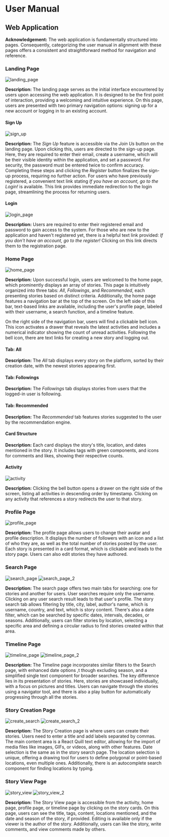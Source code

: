 # User Manual

## Web Application

**Acknowledgement:** The web application is fundamentally structured into pages. Consequently, categorizing the user manual in alignment with these pages offers a consistent and straightforward method for navigation and reference.

### Landing Page

![landing_page](https://github.com/SWE574-G3/Living-Stories-App/assets/110849135/6e739968-be3d-4d64-81e0-f4d46b79caee)

**Description:** The landing page serves as the initial interface encountered by users upon accessing the web application. It is designed to be the first point of interaction, providing a welcoming and intuitive experience. On this page, users are presented with two primary navigation options: signing up for a new account or logging in to an existing account.

#### Sign Up

![sign_up](https://github.com/SWE574-G3/Living-Stories-App/assets/110849135/1abd6947-f584-451b-998a-b6d06384c680)

**Description:** The _Sign Up_ feature is accessible via the _Join Us_ button on the landing page. Upon clicking this, users are directed to the sign-up page. Here, they are required to enter their email, create a username, which will be their visible identity within the application, and set a password. For security, the password must be entered twice to confirm accuracy. Completing these steps and clicking the _Register_ button finalizes the sign-up process, requiring no further action. For users who have previously registered, a convenient text link stating _If you have an account, go to the Login!_ is available. This link provides immediate redirection to the login page, streamlining the process for returning users.

#### Login

![login_page](https://github.com/SWE574-G3/Living-Stories-App/assets/110849135/b57b56d0-ef83-4661-aba8-da12c735292c)

**Description:** Users are required to enter their registered email and password to gain access to the system. For those who are new to the application and haven't registered yet, there is a helpful text link provided: _If you don't have an account, go to the register!_ Clicking on this link directs them to the registration page.

### Home Page

![home_page](https://github.com/SWE574-G3/Living-Stories-App/assets/110849135/87572f82-960b-4865-8d16-c2ca5b4655bb)

**Description:** Upon successful login, users are welcomed to the home page, which prominently displays an array of stories. This page is intuitively organized into three tabs: _All_, _Followings_, and _Recommended_, each presenting stories based on distinct criteria. Additionally, the home page features a navigation bar at the top of the screen. On the left side of this bar, text-based links are available, including the user's profile page, labeled with their username, a search function, and a timeline feature.

On the right side of the navigation bar, users will find a clickable bell icon. This icon activates a drawer that reveals the latest activities and includes a numerical indicator showing the count of unread activities. Following the bell icon, there are text links for creating a new story and logging out.

#### Tab: All

**Description:** The _All_ tab displays every story on the platform, sorted by their creation date, with the newest stories appearing first.

#### Tab: Followings

**Description:** The _Followings_ tab displays stories from users that the logged-in user is following.

#### Tab: Recommended

**Description:** The _Recommended_ tab features stories suggested to the user by the recommendation engine.

#### Card Structure

**Description:** Each card displays the story's title, location, and dates mentioned in the story. It includes tags with green components, and icons for comments and likes, showing their respective counts.

#### Activity 

![activity](https://github.com/SWE574-G3/Living-Stories-App/assets/110849135/d6017a65-5776-4daf-9fb0-be42a07e9ce2)

**Description:** Clicking the bell button opens a drawer on the right side of the screen, listing all activities in descending order by timestamp. Clicking on any activity that references a story redirects the user to that story.

### Profile Page

![profile_page](https://github.com/SWE574-G3/Living-Stories-App/assets/110849135/29824e15-fe53-4879-88da-7da86aa95128)

**Description:** The profile page allows users to change their avatar and profile description. It displays the number of followers with an icon and a list of who they are, as well as the total number of stories posted by the user. Each story is presented in a card format, which is clickable and leads to the story page. Users can also edit stories they have authored.

### Search Page

![search_page](https://github.com/SWE574-G3/Living-Stories-App/assets/110849135/8877480f-1e8c-4169-ae01-f0d0545f8c2b)
![search_page_2](https://github.com/SWE574-G3/Living-Stories-App/assets/110849135/118b5305-4bd4-4380-b1ce-7d6803615a85)

**Description:** The search page offers two main tabs for searching: one for stories and another for users. User searches require only the username. Clicking on any user search result leads to that user's profile. The story search tab allows filtering by title, city, label, author's name, which is username, country, and text, which is story content. There's also a date filter, which can be searched by specific dates, intervals, decades, or seasons. Additionally, users can filter stories by location, selecting a specific area and defining a circular radius to find stories created within that area.

### Timeline Page

![timeline_page](https://github.com/SWE574-G3/Living-Stories-App/assets/110849135/bd13538a-068f-4a49-b69d-c9b6b3b7db15)
![timeline_page_2](https://github.com/SWE574-G3/Living-Stories-App/assets/110849135/21f0a56d-83d3-44be-841b-f89523ce9e5a)

**Description:** The Timeline page incorporates similar filters to the Search page, with enhanced date options ,t though excluding season, and a simplified single text component for broader searches. The key difference lies in its presentation of stories. Here, stories are showcased individually, with a focus on pictures and titles. Users can navigate through the stories using a navigator tool, and there is also a play button for automatically progressing through all the stories.

### Story Creation Page

![create_search](https://github.com/SWE574-G3/Living-Stories-App/assets/110849135/4d8076c2-e160-4a1b-a4c0-1baa9e39a51b)
![create_search_2](https://github.com/SWE574-G3/Living-Stories-App/assets/110849135/0a16a5d7-9ab2-4384-a005-7b771dfec982)

**Description:** The Story Creation page is where users can create their stories. Users need to enter a title and add labels separated by commas. The main content area is a React Quill text editor, allowing for the import of media files like images, GIFs, or videos, along with other features. Date selection is the same as in the story search page. The location selection is unique, offering a drawing tool for users to define polygonal or point-based locations, even multiple ones. Additionally, there is an autocomplete search component for finding locations by typing.

### Story View Page

![story_view](https://github.com/SWE574-G3/Living-Stories-App/assets/110849135/b6712e9a-6a8d-4734-b0b1-1f0902aaab07)
![story_view_2](https://github.com/SWE574-G3/Living-Stories-App/assets/110849135/50c0d99d-55b6-49ca-8593-fd919c209409)

**Description:** The Story View page is accessible from the activity, home page, profile page, or timeline page by clicking on the story cards. On this page, users can see the title, tags, content, locations mentioned, and the date and season of the story, if provided. Editing is available only if the viewer is the author of the story. Additionally, users can like the story, write comments, and view comments made by others.

